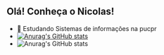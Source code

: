 ## Olá! Conheça o Nicolas!

- 🌱 Estudando Sistemas de informações na pucpr
- [![Anurag's GitHub stats](https://github-readme-stats.vercel.app/apinicolaslourenc2=anuraghazra)](https://github.com/anuraghazra/github-readme-stats)
- ![Anurag's GitHub stats](https://github-readme-stats.vercel.app/apinicolaslourenco2anuraghazra&show_icons=true&theme=radical)
